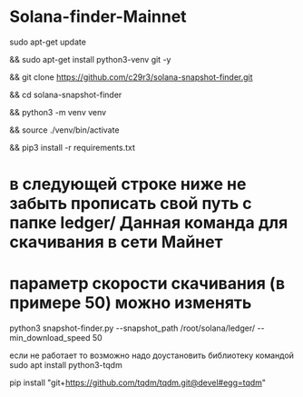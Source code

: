 # Solana-finder-Mainnet
sudo apt-get update

&& sudo apt-get install python3-venv git -y

&& git clone https://github.com/c29r3/solana-snapshot-finder.git

&& cd solana-snapshot-finder

&& python3 -m venv venv

&& source ./venv/bin/activate

&& pip3 install -r requirements.txt

# в следующей строке ниже не забыть прописать свой путь с папке ledger/ Данная команда для скачивания в сети Майнет
# параметр скорости скачивания (в примере 50) можно изменять
python3 snapshot-finder.py --snapshot_path /root/solana/ledger/ --min_download_speed 50

если не работает то возможно надо доустановить библиотеку командой
sudo apt install python3-tqdm

pip install "git+https://github.com/tqdm/tqdm.git@devel#egg=tqdm"
